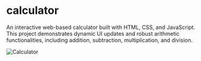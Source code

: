 # calculator
An interactive web-based calculator built with HTML, CSS, and JavaScript. This project demonstrates dynamic UI updates and robust arithmetic functionalities, including addition, subtraction, multiplication, and division. <br>

![Calculator](calc.png)